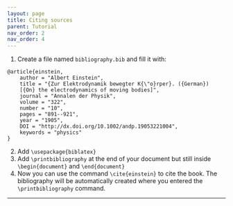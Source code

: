 ```yaml
---
layout: page
title: Citing sources
parent: Tutorial
nav_order: 2
nav_order: 4
---
```

1. Create a file named `bibliography.bib` and fill it with:
```
@article{einstein,
    author = "Albert Einstein",
    title = "{Zur Elektrodynamik bewegter K{\"o}rper}. ({German})
    [{On} the electrodynamics of moving bodies]",
    journal = "Annalen der Physik",
    volume = "322",
    number = "10",
    pages = "891--921",
    year = "1905",
    DOI = "http://dx.doi.org/10.1002/andp.19053221004",
    keywords = "physics"
}
```
2. Add `\usepackage{biblatex}`
3. Add `\printbibliography` at the end of your document but still inside `\begin{document}`
 and `\end{document}`
4. Now you can use the command `\cite{einstein}` to cite the book. The bibliography will be automatically created where you entered the `\printbibliography` command.


---
